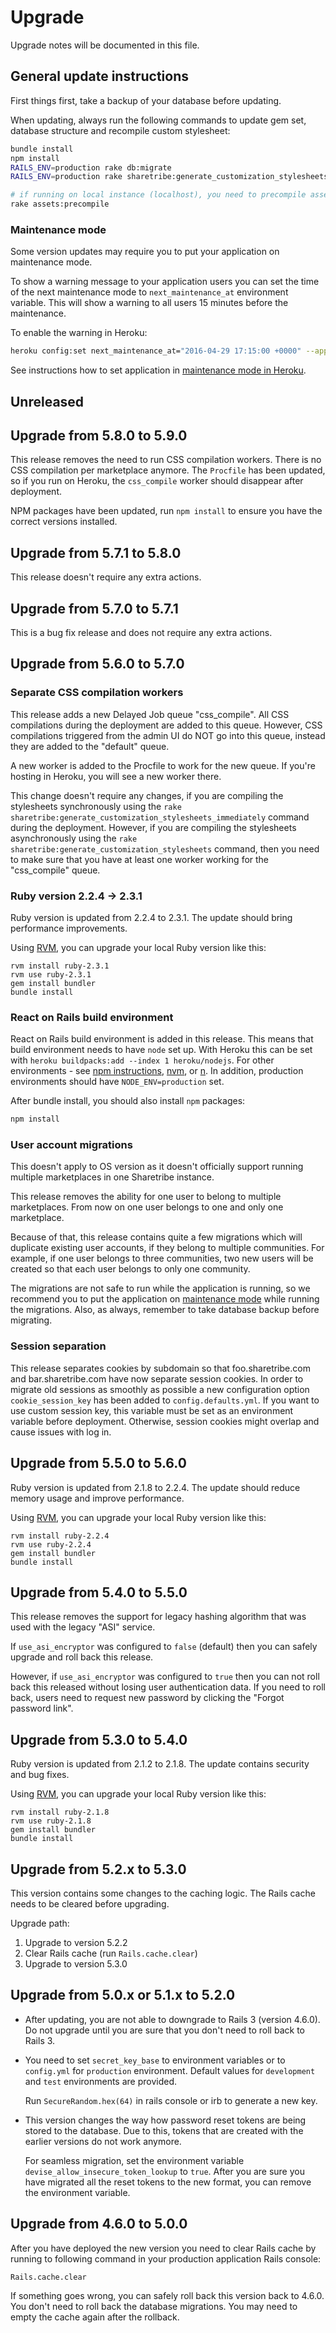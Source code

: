 # Upgrade

Upgrade notes will be documented in this file.

## General update instructions

First things first, take a backup of your database before updating.

When updating, always run the following commands to update gem set, database structure and recompile custom stylesheet:

```bash
bundle install
npm install
RAILS_ENV=production rake db:migrate
RAILS_ENV=production rake sharetribe:generate_customization_stylesheets_immediately

# if running on local instance (localhost), you need to precompile assets using once update is done:
rake assets:precompile
```

### Maintenance mode

Some version updates may require you to put your application on maintenance mode.

To show a warning message to your application users you can set the time of the next maintenance mode to `next_maintenance_at` environment variable. This will show a warning to all users 15 minutes before the maintenance.

To enable the warning in Heroku:

```bash
heroku config:set next_maintenance_at="2016-04-29 17:15:00 +0000" --app=<your app name>
```

See instructions how to set application in [maintenance mode in Heroku](https://devcenter.heroku.com/articles/maintenance-mode).

## Unreleased

## Upgrade from 5.8.0 to 5.9.0

This release removes the need to run CSS compilation workers. There is no CSS compilation per marketplace anymore. The `Procfile` has been updated, so if you run on Heroku, the `css_compile` worker should disappear after deployment.

NPM packages have been updated, run `npm install` to ensure you have the correct versions installed.

## Upgrade from 5.7.1 to 5.8.0

This release doesn't require any extra actions.

## Upgrade from 5.7.0 to 5.7.1

This is a bug fix release and does not require any extra actions.

## Upgrade from 5.6.0 to 5.7.0

### Separate CSS compilation workers

This release adds a new Delayed Job queue "css_compile". All CSS compilations during the deployment are added to this queue. However, CSS compilations triggered from the admin UI do NOT go into this queue, instead they are added to the "default" queue.

A new worker is added to the Procfile to work for the new queue. If you're hosting in Heroku, you will see a new worker there.

This change doesn't require any changes, if you are compiling the stylesheets synchronously using the `rake sharetribe:generate_customization_stylesheets_immediately` command during the deployment. However, if you are compiling the stylesheets asynchronously using the `rake sharetribe:generate_customization_stylesheets` command, then you need to make sure that you have at least one worker working for the "css_compile" queue.

### Ruby version 2.2.4 -> 2.3.1

Ruby version is updated from 2.2.4 to 2.3.1. The update should bring performance improvements.

Using [RVM](https://rvm.io/), you can upgrade your local Ruby version like this:

```
rvm install ruby-2.3.1
rvm use ruby-2.3.1
gem install bundler
bundle install
```

### React on Rails build environment

React on Rails build environment is added in this release. This means that build environment needs to have `node` set up. With Heroku this can be set with `heroku buildpacks:add --index 1 heroku/nodejs`. For other environments - see [npm instructions](https://docs.npmjs.com/getting-started/installing-node), [nvm](https://github.com/creationix/nvm), or [n](https://github.com/tj/n). In addition, production environments should have `NODE_ENV=production` set.

After bundle install, you should also install `npm` packages:

```bash
npm install
```

### User account migrations

This doesn't apply to OS version as it doesn't officially support running multiple marketplaces in one Sharetribe instance.

This release removes the ability for one user to belong to multiple marketplaces. From now on one user belongs to one and only one marketplace.

Because of that, this release contains quite a few migrations which will duplicate existing user accounts, if they belong to multiple communities. For example, if one user belongs to three communities, two new users will be created so that each user belongs to only one community.

The migrations are not safe to run while the application is running, so we recommend you to put the application on [maintenance mode](#maintenance-mode) while running the migrations. Also, as always, remember to take database backup before migrating.

### Session separation

This release separates cookies by subdomain so that foo.sharetribe.com and bar.sharetribe.com have now separate session cookies. In order to migrate old sessions as smoothly as possible a new configuration option `cookie_session_key` has been added to `config.defaults.yml`. If you want to use custom session key, this variable must be set as an environment variable before deployment. Otherwise, session cookies might overlap and cause issues with log in.

## Upgrade from 5.5.0 to 5.6.0

Ruby version is updated from 2.1.8 to 2.2.4. The update should reduce memory usage and improve performance.

Using [RVM](https://rvm.io/), you can upgrade your local Ruby version like this:

```
rvm install ruby-2.2.4
rvm use ruby-2.2.4
gem install bundler
bundle install
```

## Upgrade from 5.4.0 to 5.5.0

This release removes the support for legacy hashing algorithm that was used with the legacy "ASI" service.

If `use_asi_encryptor` was configured to `false` (default) then you can safely upgrade and roll back this release.

However, if `use_asi_encryptor` was configured to `true` then you can not roll back this released without losing user authentication data. If you need to roll back, users need to request new password by clicking the "Forgot password link".

## Upgrade from 5.3.0 to 5.4.0

Ruby version is updated from 2.1.2 to 2.1.8. The update contains security and bug fixes.

Using [RVM](https://rvm.io/), you can upgrade your local Ruby version like this:
```
rvm install ruby-2.1.8
rvm use ruby-2.1.8
gem install bundler
bundle install
```

## Upgrade from 5.2.x to 5.3.0

This version contains some changes to the caching logic. The Rails cache needs to be cleared before upgrading.

Upgrade path:

1. Upgrade to version 5.2.2
2. Clear Rails cache (run `Rails.cache.clear`)
3. Upgrade to version 5.3.0

## Upgrade from 5.0.x or 5.1.x to 5.2.0

* After updating, you are not able to downgrade to Rails 3 (version 4.6.0). Do not upgrade until you are sure that you don't need to roll back to Rails 3.

* You need to set `secret_key_base` to environment variables or to `config.yml` for `production` environment. Default values for `development` and `test` environments are provided.

  Run `SecureRandom.hex(64)` in rails console or irb to generate a new key.

* This version changes the way how password reset tokens are being stored to the database. Due to this, tokens that are created with the earlier versions do not work anymore.

  For seamless migration, set the environment variable `devise_allow_insecure_token_lookup` to `true`. After you are sure you have migrated all the reset tokens to the new format, you can remove the environment variable.

## Upgrade from 4.6.0 to 5.0.0

After you have deployed the new version you need to clear Rails cache by running to following command in your production application Rails console:

```
Rails.cache.clear
```

If something goes wrong, you can safely roll back this version back to 4.6.0. You don't need to roll back the database migrations. You may need to empty the cache again after the rollback.
